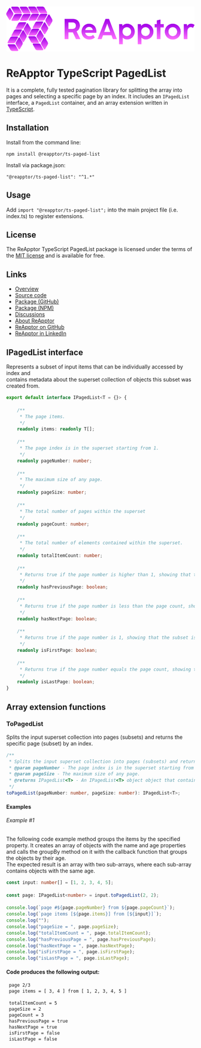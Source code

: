 ![ReApptor](https://raw.githubusercontent.com/ReApptor/ReApptor.TypeScript.PagedList/main/ReApptor.png)
# ReApptor TypeScript PagedList

It is a complete, fully tested pagination library for splitting the array into pages and selecting a specific page by an index.
It includes an `IPagedList` interface, a `PagedList` container, and an array extension written in [TypeScript](https://www.typescriptlang.org/).

## Installation

Install from the command line:

```npm
npm install @reapptor/ts-paged-list
```

Install via package.json:

```npm
"@reapptor/ts-paged-list": "^1.*"
```

## Usage

Add `import "@reapptor/ts-paged-list";` into the main project file (i.e. index.ts) to register extensions.

## License

The ReApptor TypeScript PagedList package is licensed under the terms of the [MIT license](https://raw.githubusercontent.com/ReApptor/ReApptor.TypeScript.PagedList/main/LICENSE.md) and is available for free.

## Links
- [Overview](https://reapptor.github.io/ReApptor.TypeScript.PagedList/)
- [Source code](https://github.com/ReApptor/ReApptor.TypeScript.PagedList)
- [Package (GitHub)](https://github.com/ReApptor/ReApptor.TypeScript.PagedList/pkgs/npm/ts-paged-list)
- [Package (NPM)](https://www.npmjs.com/package/@reapptor/ts-paged-list)
- [Discussions](https://github.com/ReApptor/ReApptor.TypeScript.PagedList/discussions)
- [About ReApptor](https://www.reapptor.com)
- [ReApptor on GitHub](https://github.com/ReApptor)
- [ReApptor in LinkedIn](https://www.linkedin.com/company/reapptor/)

## IPagedList interface
Represents a subset of input items that can be individually accessed by index and\
contains metadata about the superset collection of objects this subset was created from.
```typescript
export default interface IPagedList<T = {}> {

    /**
     * The page items.
     */
    readonly items: readonly T[];

    /**
     * The page index is in the superset starting from 1.
     */
    readonly pageNumber: number;

    /**
     * The maximum size of any page.
     */
    readonly pageSize: number;

    /**
     * The total number of pages within the superset
     */
    readonly pageCount: number;

    /**
     * The total number of elements contained within the superset.
     */
    readonly totalItemCount: number;

    /**
     * Returns true if the page number is higher than 1, showing that the subset is not the first within the superset.
     */
    readonly hasPreviousPage: boolean;

    /**
     * Returns true if the page number is less than the page count, showing that the subset is not the latest within the superset.
     */
    readonly hasNextPage: boolean;

    /**
     * Returns true if the page number is 1, showing that the subset is the first within the superset.
     */
    readonly isFirstPage: boolean;

    /**
     * Returns true if the page number equals the page count, showing that the subset is the last within the superset.
     */
    readonly isLastPage: boolean;
}
```

## Array extension functions

### ToPagedList
Splits the input superset collection into pages (subsets) and returns the specific page (subset) by an index.
```typescript
/**
 * Splits the input superset collection into pages (subsets) and returns the specific page (subset) by an index.
 * @param pageNumber - The page index is in the superset starting from 1.
 * @param pageSize - The maximum size of any page.
 * @returns IPagedList<T> - An IPagedList<T> object object that contains the specified subset and metadata about the input superset collection of objects this subset was created from.
 */
toPagedList(pageNumber: number, pageSize: number): IPagedList<T>;
```
#### Examples

###### Example #1
The following code example method groups the items by the specified property.
It creates an array of objects with the name and age properties and calls
the groupBy method on it with the callback function that groups the objects
by their age.\
The expected result is an array with two sub-arrays, where each sub-array
contains objects with the same age.

```typescript
const input: number[] = [1, 2, 3, 4, 5];

const page: IPagedList<number> = input.toPagedList(2, 2);

console.log(`page #${page.pageNumber} from ${page.pageCount}`);
console.log(`page items [${page.items}] from [${input}]`);
console.log("");
console.log("pageSize = ", page.pageSize);
console.log("totalItemCount = ", page.totalItemCount);
console.log("hasPreviousPage = ", page.hasPreviousPage);
console.log("hasNextPage = ", page.hasNextPage);
console.log("isFirstPage = ", page.isFirstPage);
console.log("isLastPage = ", page.isLastPage);
```
#### Code produces the following output:
```
 page 2/3
 page items = [ 3, 4 ] from [ 1, 2, 3, 4, 5 ]
 
 totalItemCount = 5
 pageSize = 2
 pageCount = 3
 hasPreviousPage = true
 hasNextPage = true
 isFirstPage = false
 isLastPage = false
```